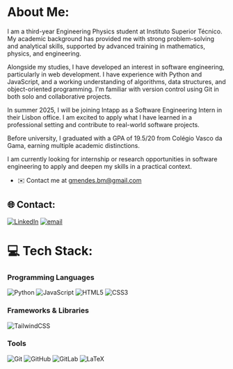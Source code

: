 # About Me:
I am a third-year Engineering Physics student at Instituto Superior Técnico. My academic background has provided me with strong problem-solving and analytical skills, supported by advanced training in mathematics, physics, and engineering.

Alongside my studies, I have developed an interest in software engineering, particularly in web development. I have experience with Python and JavaScript, and a working understanding of algorithms, data structures, and object-oriented programming. I'm familiar with version control using Git in both solo and collaborative projects.

In summer 2025, I will be joining Intapp as a Software Engineering Intern in their Lisbon office. I am excited to apply what I have learned in a professional setting and contribute to real-world software projects.

Before university, I graduated with a GPA of 19.5/20 from Colégio Vasco da Gama, earning multiple academic distinctions.

I am currently looking for internship or research opportunities in software engineering to apply and deepen my skills in a practical context.

* ✉️  Contact me at [gmendes.bm@gmail.com](mailto:gmendes.bm@gmail.com)

## 🌐 Contact:
[![LinkedIn](https://img.shields.io/badge/LinkedIn-%230077B5.svg?logo=linkedin&logoColor=white)](https://linkedin.com/in/gmendes-bm) [![email](https://img.shields.io/badge/Email-D14836?logo=gmail&logoColor=white)](mailto:gmendes.bm@gmail.com)

# 💻 Tech Stack:
### Programming Languages
![Python](https://img.shields.io/badge/python-3670A0?style=for-the-badge&logo=python&logoColor=ffdd54) ![JavaScript](https://img.shields.io/badge/javascript-%23323330.svg?style=for-the-badge&logo=javascript&logoColor=%23F7DF1E) ![HTML5](https://img.shields.io/badge/html5-%23E34F26.svg?style=for-the-badge&logo=html5&logoColor=white) ![CSS3](https://img.shields.io/badge/css3-%231572B6.svg?style=for-the-badge&logo=css3&logoColor=white)

### Frameworks & Libraries
![TailwindCSS](https://img.shields.io/badge/tailwindcss-%2338B2AC.svg?style=for-the-badge&logo=tailwind-css&logoColor=white)

### Tools
![Git](https://img.shields.io/badge/git-%23F05033.svg?style=for-the-badge&logo=git&logoColor=white) ![GitHub](https://img.shields.io/badge/github-%23121011.svg?style=for-the-badge&logo=github&logoColor=white) ![GitLab](https://img.shields.io/badge/gitlab-%23181717.svg?style=for-the-badge&logo=gitlab&logoColor=white) ![LaTeX](https://img.shields.io/badge/latex-%23008080.svg?style=for-the-badge&logo=latex&logoColor=white)

<!-- Created with GPRM ( https://gprm.itsvg.in ) -->
